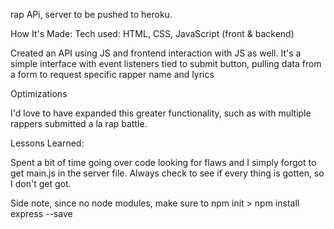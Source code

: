 rap APi, server to be pushed to heroku.

How It's Made: Tech used: HTML, CSS, JavaScript (front & backend)

Created an API using JS and frontend interaction with JS as well. It's a simple interface with event listeners tied to submit button, pulling data from a form to request specific rapper name and lyrics

Optimizations

I'd love to have expanded this greater functionality, such as with multiple rappers submitted a la rap battle.

Lessons Learned:

Spent a bit of time going over code looking for flaws and I simply forgot to get main.js in the server file. Always check to see if every thing is gotten, so I don't get got.

Side note, since no node modules, make sure to npm init > npm install express --save
